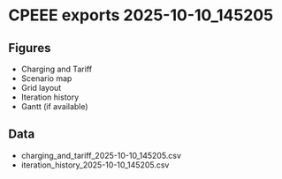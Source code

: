 # CPEEE exports 2025-10-10_145205
## Figures
- Charging and Tariff
- Scenario map
- Grid layout
- Iteration history
- Gantt (if available)
## Data
- charging_and_tariff_2025-10-10_145205.csv
- iteration_history_2025-10-10_145205.csv
